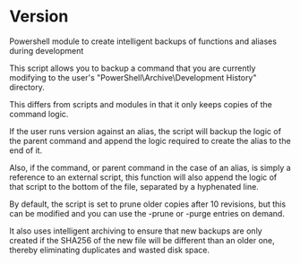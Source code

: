 # Version
Powershell module to create intelligent backups of functions and aliases during development

This script allows you to backup a command that you are currently modifying to the user's "PowerShell\Archive\Development History" directory.

This differs from scripts and modules in that it only keeps copies of the command logic.

If the user runs version against an alias, the script will backup the logic of the parent command and append the logic required to create the alias to the end of it.

Also, if the command, or parent command in the case of an alias, is simply a reference to an external script, this function will also append the logic of that script to the bottom of the file, separated by a hyphenated line.

By default, the script is set to prune older copies after 10 revisions, but this can be modified and you can use the -prune or -purge entries on demand.

It also uses intelligent archiving to ensure that new backups are only created if the SHA256 of the new file will be different than an older one, thereby eliminating duplicates and wasted disk space.
